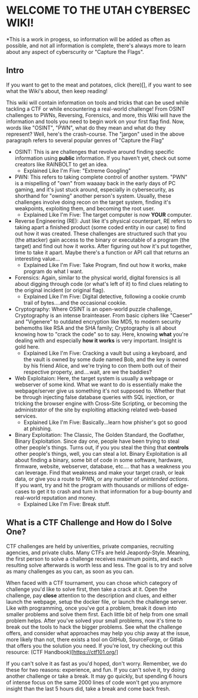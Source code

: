 # WELCOME TO THE UTAH CYBERSEC WIKI! #
*This is a work in progess, so information will be added as often as possible, and not all information is complete, there's always more to learn about any aspect of cyberscurity or "Capture the Flags".

## Intro ##
If you want to get to the meat and potatoes, click (here)[], if you want to see what the Wiki's about, then keep reading!

This wiki will contain information on tools and tricks that can be used while tackling a CTF or while encountering a real-world challenge! From OSINT challenges to PWNs, Reversing, Forensics, and more, this Wiki will have the information and tools you need to begin work on your first flag find. Now, words like "OSINT", "PWN", what do they mean and what do they represent? Well, here's the crash-course. The "jargon" used in the above paragraph refers to several popular genres of "Capture the Flag"
* OSINT: This is are challenges that revolve around finding specific information using **public** information. If you haven't yet, check out some creators like RAINBOLT to get an idea. 
    * Explained Like I'm Five: "Extreme Googling"
* PWN: This refers to taking complete control of another system. "PWN" is a mispelling of "own" from waaaay back in the early days of PC gaming, and it's just stuck around, especially in cybersecurity, as shorthand for "owning" another person's system. Usually, these challenges involve doing recon on the target system, finding it's weakpoints, exploiting them, and becoming the root user.
    * Explained Like I'm Five: The target computer is now **YOUR** computer.
* Reverse Engineering (RE): Just like it's physical counterpart, RE refers to taking apart a finished product (some coded entity in our case) to find out how it was created. These challenges are structured such that you (the attacker) gain access to the binary or executable of a program (the target) and find out how it works. After figuring out how it's put together, time to take it apart. Maybe there's a function or API call that returns an interesting value...
    * Explained Like I'm Five: Take Program, find out how it works, make program do what I want.
* Forensics: Again, similar to the physical world, digital forensics is all about digging through code (or what's left of it) to find clues relating to the original incident (or original flag).
    * Explained Like I'm Five: Digital detective, following a cookie crumb trail of bytes....and the occasional cookiie. 
* Cryptography: Where OSINT is an open-world puzzle challenge, Cryptography is an intense brainteaser. From basic ciphers like "Caeser" and "Vigenere" to outdated encryption like MD5, to modern security behemoths like RSA and the SHA family; Cryptography is all about knowing how to "crack the code" so to say. Here, knowing **what** you're dealing with and especially **how it works** is very important. Insight is gold here.
    * Explained Like I'm Five: Cracking a vault but using a keyboard, and the vault is owned by some dude named Bob, and the key is owned by his friend Alice, and we're trying to con them both out of their respective property, and....wait, are we the baddies?
* Web Exploitaion: Here, the target system is usually a webpage or webserver of some kind. What we want to do is essentially make the webpage/server give us something it's not supposed to. Whether that be through injecting false database queries with SQL injection, or tricking the browser engine with Cross-Site Scripting, or becoming the administrator of the site by exploiting attacking related web-based services.
    * Explained Like I'm Five: Basically...learn how phisher's got so good at phishing.
* Binary Exploitation: The Classic, The Golden Standard, the Godfather, Binary Exploitation. Since day one, people have been trying to steal other people's things. Turns out, if you you steal the thing that **controls** other people's things, well, you can steal a lot. Binary Exploitation is all about finding a binary, some bit of code in some software, hardware, firmware, website, webserver, database, etc.... that has a weakness you can leverage. Find that weakness and make your target crash, or leak data, or give you a route to PWN, or any number of *unintended actions*. If you want, try and hit the program with thousands or millions of edge-cases to get it to crash and turn in that information for a bug-bounty and real-world reputation and money.
    * Explained Like I'm Five: Break stuff.

## What is a CTF Challenge and How do I Solve One? ##
CTF challenges are held by univerities, private companies, recruiting agencies, and private clubs. Many CTFs are held Jeapordy-Style. Meaning, the first person to solve a challenge receives maximum points, and each resulting solve afterwards is worth less and less. The goal is to try and solve as many challenges as you can, as soon as you can. 

When faced with a CTF tournament, you can chose which category of challenge you'd like to solve first, then take a crack at it. Open the challenge, pay **close** attention to the description and clues, and either launch the webpage, setup the docker file, or launch the challenge server. Like with programming, once you've got a problem, break it down into smaller problems and solve them first. Each little bit of help from one small problem helps. After you've solved your small problems, now it's time to break out the tools to hack the bigger problems. See what the challenge offers, and consider what approaches may help you chip away at the issue, more likely than not, there exists a tool on GitHub, SourceForge, or Gitlab that offers you the solution you need. If you're lost, try checking out this resource: (CTF Handbook)[https://ctf101.org/]

If you can't solve it as fast as you'd hoped, don't worry. Remember, we do these for two reasons: experience, and fun. If you can't solve it, try doing another challenge or take a break. It may go quickly, but spending 6 hours of intense focus on the same 2000 lines of code won't get you anymore insight than the last 5 hours did, take a break and come back fresh. 
